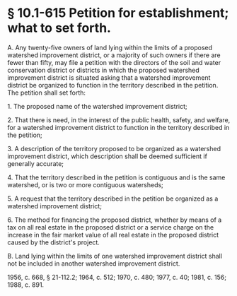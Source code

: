 # § 10.1-615 Petition for establishment; what to set forth.

<p>A. Any twenty-five owners of land lying within the limits of a proposed watershed improvement district, or a majority of such owners if there are fewer than fifty, may file a petition with the directors of the soil and water conservation district or districts in which the proposed watershed improvement district is situated asking that a watershed improvement district be organized to function in the territory described in the petition. The petition shall set forth:</p><p>1. The proposed name of the watershed improvement district;</p><p>2. That there is need, in the interest of the public health, safety, and welfare, for a watershed improvement district to function in the territory described in the petition;</p><p>3. A description of the territory proposed to be organized as a watershed improvement district, which description shall be deemed sufficient if generally accurate;</p><p>4. That the territory described in the petition is contiguous and is the same watershed, or is two or more contiguous watersheds;</p><p>5. A request that the territory described in the petition be organized as a watershed improvement district;</p><p>6. The method for financing the proposed district, whether by means of a tax on all real estate in the proposed district or a service charge on the increase in the fair market value of all real estate in the proposed district caused by the district's project.</p><p>B. Land lying within the limits of one watershed improvement district shall not be included in another watershed improvement district.</p><p>1956, c. 668, § 21-112.2; 1964, c. 512; 1970, c. 480; 1977, c. 40; 1981, c. 156; 1988, c. 891.</p>